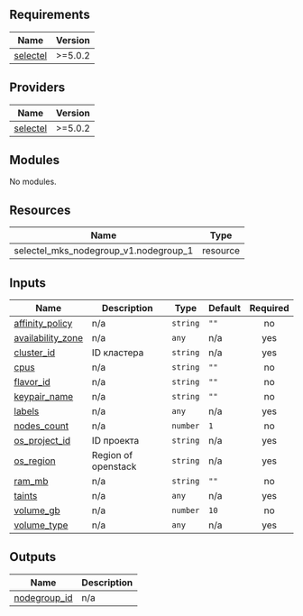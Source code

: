 <!-- BEGIN_TF_DOCS -->
## Requirements

| Name | Version |
|------|---------|
| <a name="requirement_selectel"></a> [selectel](#requirement\_selectel) | >=5.0.2 |

## Providers

| Name | Version |
|------|---------|
| <a name="provider_selectel"></a> [selectel](#provider\_selectel) | >=5.0.2 |

## Modules

No modules.

## Resources

| Name | Type |
|------|------|
| selectel_mks_nodegroup_v1.nodegroup_1 | resource |

## Inputs

| Name | Description | Type | Default | Required |
|------|-------------|------|---------|:--------:|
| <a name="input_affinity_policy"></a> [affinity\_policy](#input\_affinity\_policy) | n/a | `string` | `""` | no |
| <a name="input_availability_zone"></a> [availability\_zone](#input\_availability\_zone) | n/a | `any` | n/a | yes |
| <a name="input_cluster_id"></a> [cluster\_id](#input\_cluster\_id) | ID кластера | `string` | n/a | yes |
| <a name="input_cpus"></a> [cpus](#input\_cpus) | n/a | `string` | `""` | no |
| <a name="input_flavor_id"></a> [flavor\_id](#input\_flavor\_id) | n/a | `string` | `""` | no |
| <a name="input_keypair_name"></a> [keypair\_name](#input\_keypair\_name) | n/a | `string` | `""` | no |
| <a name="input_labels"></a> [labels](#input\_labels) | n/a | `any` | n/a | yes |
| <a name="input_nodes_count"></a> [nodes\_count](#input\_nodes\_count) | n/a | `number` | `1` | no |
| <a name="input_os_project_id"></a> [os\_project\_id](#input\_os\_project\_id) | ID проекта | `string` | n/a | yes |
| <a name="input_os_region"></a> [os\_region](#input\_os\_region) | Region of openstack | `string` | n/a | yes |
| <a name="input_ram_mb"></a> [ram\_mb](#input\_ram\_mb) | n/a | `string` | `""` | no |
| <a name="input_taints"></a> [taints](#input\_taints) | n/a | `any` | n/a | yes |
| <a name="input_volume_gb"></a> [volume\_gb](#input\_volume\_gb) | n/a | `number` | `10` | no |
| <a name="input_volume_type"></a> [volume\_type](#input\_volume\_type) | n/a | `any` | n/a | yes |

## Outputs

| Name | Description |
|------|-------------|
| <a name="output_nodegroup_id"></a> [nodegroup\_id](#output\_nodegroup\_id) | n/a |
<!-- END_TF_DOCS -->